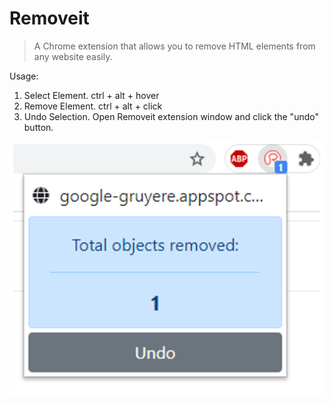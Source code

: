 # Removeit

>A Chrome extension that allows you to remove HTML elements from any website easily.

Usage:
1. Select Element. ctrl + alt + hover 
2. Remove Element. ctrl + alt + click
3. Undo Selection. Open Removeit extension window and click the "undo" button.

![alt text](https://github.com/ohyicong/removeit-chrome-extension/blob/main/images/undo_element.png "Element removed from website")




